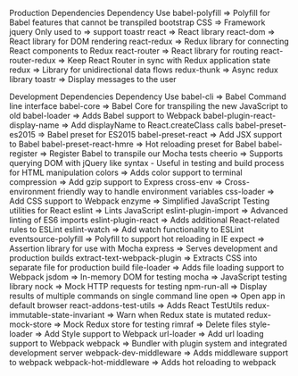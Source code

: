 Production Dependencies
Dependency	Use
babel-polyfill =>	Polyfill for Babel features that cannot be transpiled
bootstrap	CSS => Framework
jquery	Only used to => support toastr
react	=> React library
react-dom =>	React library for DOM rendering
react-redux	=> Redux library for connecting React components to Redux
react-router	=> React library for routing
react-router-redux =>	Keep React Router in sync with Redux application state
redux	=> Library for unidirectional data flows
redux-thunk	=> Async redux library
toastr =>	Display messages to the user


Development Dependencies
Dependency	Use
babel-cli	=> Babel Command line interface
babel-core =>	Babel Core for transpiling the new JavaScript to old
babel-loader =>	Adds Babel support to Webpack
babel-plugin-react-display-name	=> Add displayName to React.createClass calls
babel-preset-es2015	=> Babel preset for ES2015
babel-preset-react	=> Add JSX support to Babel
babel-preset-react-hmre	=> Hot reloading preset for Babel
babel-register =>	Register Babel to transpile our Mocha tests
cheerio	=> Supports querying DOM with jQuery like syntax - Useful in testing and build process for HTML manipulation
colors	=> Adds color support to terminal
compression =>	Add gzip support to Express
cross-env	=> Cross-environment friendly way to handle environment variables
css-loader	=> Add CSS support to Webpack
enzyme =>	Simplified JavaScript Testing utilities for React
eslint =>	Lints JavaScript
eslint-plugin-import =>	Advanced linting of ES6 imports
eslint-plugin-react =>	Adds additional React-related rules to ESLint
eslint-watch =>	Add watch functionality to ESLint
eventsource-polyfill	=> Polyfill to support hot reloading in IE
expect =>	Assertion library for use with Mocha
express =>	Serves development and production builds
extract-text-webpack-plugin =>	Extracts CSS into separate file for production build
file-loader =>	Adds file loading support to Webpack
jsdom	=> In-memory DOM for testing
mocha =>	JavaScript testing library
nock =>	Mock HTTP requests for testing
npm-run-all =>	Display results of multiple commands on single command line
open =>	Open app in default browser
react-addons-test-utils =>	Adds React TestUtils
redux-immutable-state-invariant =>	Warn when Redux state is mutated
redux-mock-store	=> Mock Redux store for testing
rimraf =>	Delete files
style-loader =>	Add Style support to Webpack
url-loader	=> Add url loading support to Webpack
webpack	=> Bundler with plugin system and integrated development server
webpack-dev-middleware =>	Adds middleware support to webpack
webpack-hot-middleware =>	Adds hot reloading to webpack
